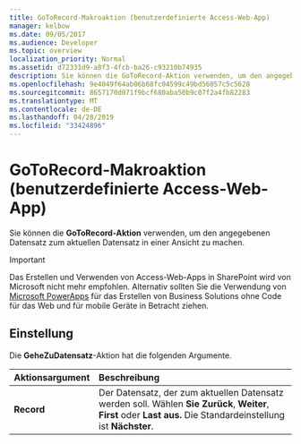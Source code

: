 ```yaml
---
title: GoToRecord-Makroaktion (benutzerdefinierte Access-Web-App)
manager: kelbow
ms.date: 09/05/2017
ms.audience: Developer
ms.topic: overview
localization_priority: Normal
ms.assetid: d72331d9-a8f3-4fcb-ba26-c93210b74935
description: Sie können die GoToRecord-Aktion verwenden, um den angegebenen Datensatz zum aktuellen Datensatz in einer Ansicht zu machen.
ms.openlocfilehash: 9e4049f64ab06b68fc04599c49bd56057c5c5628
ms.sourcegitcommit: 8657170d071f9bcf680aba50b9c07f2a4fb82283
ms.translationtype: MT
ms.contentlocale: de-DE
ms.lasthandoff: 04/28/2019
ms.locfileid: "33424896"
---
```

# <a name="gotorecord-macro-action-access-custom-web-app"></a>GoToRecord-Makroaktion (benutzerdefinierte Access-Web-App)

Sie können die **GoToRecord-Aktion** verwenden, um den angegebenen Datensatz zum aktuellen Datensatz in einer Ansicht zu machen. 
  
> [!IMPORTANT]
> Das Erstellen und Verwenden von Access-Web-Apps in SharePoint wird von Microsoft nicht mehr empfohlen. Alternativ sollten Sie die Verwendung von [Microsoft PowerApps](https://powerapps.microsoft.com/en-us/) für das Erstellen von Business Solutions ohne Code für das Web und für mobile Geräte in Betracht ziehen. 
  
## <a name="setting"></a>Einstellung

Die **GeheZuDatensatz**-Aktion hat die folgenden Argumente. 
  
|**Aktionsargument**|**Beschreibung**|
|:-----|:-----|
|**Record** <br/> |Der Datensatz, der zum aktuellen Datensatz werden soll. Wählen **Sie Zurück**, **Weiter**, **First** oder **Last aus.** Die Standardeinstellung ist **Nächster**.  <br/> |
   

